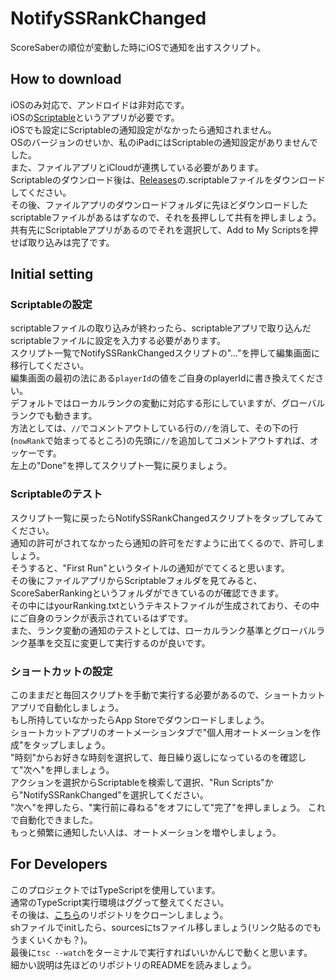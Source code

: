 # NotifySSRankChanged
ScoreSaberの順位が変動した時にiOSで通知を出すスクリプト。

## How to download
iOSのみ対応で、アンドロイドは非対応です。  
iOSの[Scriptable](https://scriptable.app)というアプリが必要です。  
iOSでも設定にScriptableの通知設定がなかったら通知されません。  
OSのバージョンのせいか、私のiPadにはScriptableの通知設定がありませんでした。  
また、ファイルアプリとiCloudが連携している必要があります。  
Scriptableのダウンロード後は、[Releases](https://github.com/rakkyo150/NotifySSRankChanged/releases)の.scriptableファイルをダウンロードしてください。  
その後、ファイルアプリのダウンロードフォルダに先ほどダウンロードしたscriptableファイルがあるはずなので、それを長押しして共有を押しましょう。  
共有先にScriptableアプリがあるのでそれを選択して、Add to My Scriptsを押せば取り込みは完了です。  

## Initial setting
### Scriptableの設定
scriptableファイルの取り込みが終わったら、scriptableアプリで取り込んだscriptableファイルに設定を入力する必要があります。  
スクリプト一覧でNotifySSRankChangedスクリプトの"..."を押して編集画面に移行してください。  
編集画面の最初の法にある`playerId`の値をご自身のplayerIdに書き換えてください。  
デフォルトではローカルランクの変動に対応する形にしていますが、グローバルランクでも動きます。  
方法としては、`//`でコメントアウトしている行の`//`を消して、その下の行(`nowRank`で始まってるところ)の先頭に`//`を追加してコメントアウトすれば、オッケーです。  
左上の"Done"を押してスクリプト一覧に戻りましょう。

### Scriptableのテスト
スクリプト一覧に戻ったらNotifySSRankChangedスクリプトをタップしてみてください。  
通知の許可がされてなかったら通知の許可をだすように出てくるので、許可しましょう。  
そうすると、"First Run"というタイトルの通知がでてくると思います。  
その後にファイルアプリからScriptableフォルダを見てみると、ScoreSaberRankingというフォルダができているのが確認できます。  
その中にはyourRanking.txtというテキストファイルが生成されており、その中にご自身のランクが表示されているはずです。  
また、ランク変動の通知のテストとしては、ローカルランク基準とグローバルランク基準を交互に変更して実行するのが良いです。  

### ショートカットの設定
このままだと毎回スクリプトを手動で実行する必要があるので、ショートカットアプリで自動化しましょう。  
もし所持していなかったらApp Storeでダウンロードしましょう。  
ショートカットアプリのオートメーションタブで"個人用オートメーションを作成"をタップしましょう。  
"時刻"からお好きな時刻を選択して、毎日繰り返しになっているのを確認して"次へ"を押しましょう。  
アクションを選択からScriptableを検索して選択、"Run Scripts"から"NotifySSRankChanged"を選択してください。  
"次へ"を押したら、"実行前に尋ねる"をオフにして"完了"を押しましょう。
これで自動化できました。  
もっと頻繁に通知したい人は、オートメーションを増やしましょう。  


## For Developers
このプロジェクトではTypeScriptを使用しています。  
通常のTypeScript実行環境はググって整えてください。  
その後は、[こちら](https://github.com/gebeto/scriptables)のリポジトリをクローンしましょう。  
shファイルでinitしたら、sourcesにtsファイル移しましょう(リンク貼るのでもうまくいくかも？)。  
最後に`tsc --watch`をターミナルで実行すればいいかんじで動くと思います。  
細かい説明は先ほどのリポジトリのREADMEを読みましょう。  
